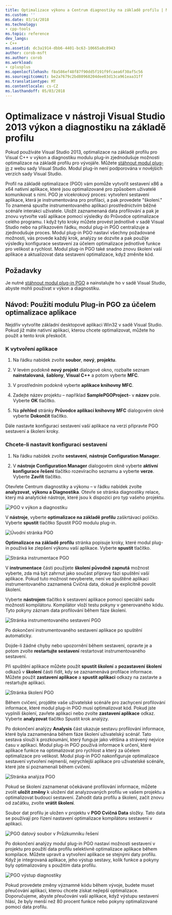 ```yaml
---
title: Optimalizace výkonu a Centrum diagnostiky na základě profilu | Microsoft Docs
ms.custom: ''
ms.date: 03/14/2018
ms.technology:
- cpp-tools
ms.topic: reference
dev_langs:
- C++
ms.assetid: dc3a1914-dbb6-4401-bc63-10665a8c8943
author: corob-msft
ms.author: corob
ms.workload:
- cplusplus
ms.openlocfilehash: f8a586ef48f87f90dd5f191f9fcaea6f30af5c56
ms.sourcegitcommit: be2a7679c2bd80968204dee03d13ca961eaa31ff
ms.translationtype: MT
ms.contentlocale: cs-CZ
ms.lasthandoff: 05/03/2018
---
```

# <a name="profile-guided-optimization-in-the-visual-studio-2013-performance-and-diagnostics-hub"></a>Optimalizace v nástroji Visual Studio 2013 výkon a diagnostiku na základě profilu

Pokud používáte Visual Studio 2013, optimalizace na základě profilu pro Visual C++ v výkon a diagnostiku modulu plug-in zjednodušuje možnosti optimalizace na základě profilu pro vývojáře. Můžete [stáhnout modul plug-in](http://go.microsoft.com/fwlink/p/?LinkId=327915) z webu sady Visual Studio. Modul plug-in není podporována v novějších verzích sady Visual Studio.

Profil na základě optimalizace (PGO) vám pomůže vytvořit sestavení x86 a x64 nativní aplikace, které jsou optimalizované pro způsobem uživatelé komunikovat s nimi. PGO je vícekrokový proces: vytvoření sestavení aplikace, která je instrumentována pro profilaci, a pak provedete "školení." To znamená spusťte instrumentovaného aplikaci prostřednictvím běžné scénáře interakci uživatele. Uložit zaznamenaná data profilování a pak je znovu vytvořte vaší aplikace pomocí výsledky do Průvodce optimalizace celého programu. I když tyto kroky můžete provést jednotlivě v sadě Visual Studio nebo na příkazovém řádku, modul plug-in PGO centralizuje a zjednodušuje proces. Modul plug-in PGO nastaví všechny požadované možnosti, vás provede každý krok, analýzy se dozvíte a pak použije výsledky konfigurace sestavení za účelem optimalizace jednotlivé funkce pro velikost a rychlost. Modul plug-in PGO také snadno znovu školení vaší aplikace a aktualizovat data sestavení optimalizace, když změníte kód.

## <a name="prerequisites"></a>Požadavky

Je nutné [stáhnout modul plug-in PGO](http://go.microsoft.com/fwlink/p/?LinkId=327915) a nainstalujte ho v sadě Visual Studio, abyste mohli používat v výkon a diagnostiku.

## <a name="walkthrough-using-the-pgo-plug-in-to-optimize-an-app"></a>Návod: Použití modulu Plug-in PGO za účelem optimalizace aplikace

Nejdřív vytvoříte základní desktopové aplikaci Win32 v sadě Visual Studio. Pokud již máte nativní aplikaci, kterou chcete optimalizovat, můžete ho použít a tento krok přeskočit.

### <a name="to-create-an-app"></a>K vytvoření aplikace

1. Na řádku nabídek zvolte **soubor**, **nový**, **projektu**.

1. V levém podokně **nový projekt** dialogové okno, rozbalte seznam **nainstalovaná**, **šablony**, **Visual C++** a potom vyberte  **MFC**.

1. V prostředním podokně vyberte **aplikace knihovny MFC**.

1. Zadejte název projektu – například **SamplePGOProject**– v **název** pole. Vyberte **OK** tlačítko.

1. Na **přehled** stránky **Průvodce aplikací knihovny MFC** dialogovém okně vyberte **Dokončit** tlačítko.

Dále nastavte konfiguraci sestavení vaší aplikace na verzi připravte PGO sestavení a školení kroky.

### <a name="to-set-the-build-configuration"></a>Chcete-li nastavit konfiguraci sestavení

1. Na řádku nabídek zvolte **sestavení**, **nástroje Configuration Manager**.

1. V **nástroje Configuration Manager** dialogovém okně vyberte **aktivní konfigurace řešení** tlačítko rozevíracího seznamu a vyberte **verze**. Vyberte **Zavřít** tlačítko.

Otevřete Centrum diagnostiky a výkonu – v řádku nabídek zvolte **analyzovat**, **výkonu a Diagnostika**. Otevře se stránka diagnostiky relace, který má analytické nástroje, které jsou k dispozici pro typ vašeho projektu.

![PGO v výkon a diagnostiku](../../build/reference/media/pgofig0hub.png "PGOFig0Hub")

V **nástroje**, vyberte **optimalizace na základě profilu** zaškrtávací políčko. Vyberte **spustit** tlačítko Spustit PGO modulu plug-in.

![Úvodní stránka PGO](../../build/reference/media/pgofig1start.png "PGOFig1Start")

**Optimalizace na základě profilu** stránka popisuje kroky, které modul plug-in používá ke zlepšení výkonu vaší aplikace. Vyberte **spustit** tlačítko.

![Stránka instrumentace PGO](../../build/reference/media/pgofig2instrument.png "PGOFig2Instrument")

V **instrumentace** části použijete **školení původně zapnutá** možnost vyberte, zda má být zahrnut jako součást přípravy fázi spuštění vaší aplikace. Pokud tuto možnost nevyberete, není ve spuštěné aplikaci instrumentovaného zaznamená Cvičná data, dokud je explicitně povolit školení.

Vyberte **nástrojem** tlačítko k sestavení aplikace pomocí speciální sadu možností kompilátoru. Kompilátor vloží testu pokyny v generovaného kódu. Tyto pokyny záznam data profilování během fáze školení.

![Stránka instrumentovaného sestavení PGO](../../build/reference/media/pgofig3build.PNG "PGOFig3Build")

Po dokončení instrumentovaného sestavení aplikace po spuštění automaticky.

Dojde-li žádné chyby nebo upozornění během sestavení, opravte je a potom zvolte **restartujte sestavení** restartovat instrumentovaného sestavení.

Při spuštění aplikace můžete použít **spustit školení** a **pozastavení školení** odkazů v **školení** části řídit, kdy se zaznamenává profilace informace. Můžete použít **zastavení aplikace** a **spustit aplikaci** odkazy na zastavte a restartujte aplikaci.

![Stránka školení PGO](../../build/reference/media/pgofig4training.PNG "PGOFig4Training")

Během cvičení, projděte vaše uživatelské scénáře pro zachycení profilování informace, které modul plug-in PGO musí optimalizovat kód. Pokud jste vyplnili školení, zavřete aplikaci nebo zvolte **zastavení aplikace** odkaz. Vyberte **analyzovat** tlačítko Spustit krok analýzy.

Po dokončení analýzy **Analysis** část ukazuje sestavu profilování informace, které byla zaznamenána během fáze školení uživatelský scénář. Tato sestava slouží k prozkoumání, který funguje jako většina a strávený nejvíce času v aplikaci. Modul plug-in PGO používá informace k určení, které aplikace funkce na optimalizovat pro rychlost a který za účelem optimalizace pro velikost. Modul plug-in PGO nakonfiguruje optimalizace sestavení vytvoření nejmenší, nejrychlejší aplikace pro uživatelské scénáře, které jste si poznamenali během cvičení.

![Stránka analýza PGO](../../build/reference/media/pgofig5analyze.png "PGOFig5Analyze")

Pokud se školení zaznamenat očekávané profilování informace, můžete zvolit **uložit změny** k uložení dat analyzovaných profilu ve vašem projektu a optimalizovat budoucí sestavení. Zahodit data profilu a školení, začít znovu od začátku, zvolte **vrátit školení**.

Soubor dat profilu je uložen v projektu v **PGO Cvičná Data** složky. Tato data se používají pro řízení nastavení optimalizace kompilátoru sestavení v aplikaci.

![PGO datový soubor v Průzkumníku řešení](../../build/reference/media/pgofig6data.png "PGOFig6Data")

Po dokončení analýzy modul plug-in PGO nastaví možnosti sestavení v projektu pro použití data profilu selektivně optimalizace aplikace během kompilace. Můžete upravit a vytvoření aplikace se stejnými daty profilu. Když je integrovaná aplikace, jeho výstup sestavy, kolik funkce a pokyny byly optimalizovány s použitím data profilu.

![PGO výstup diagnostiky](../../build/reference/media/pgofig7diagnostics.png "PGOFig7Diagnostics")

Pokud provedete změny významné kódu během vývoje, budete muset přeučování aplikaci, kterou chcete získat nejlepší optimalizace. Doporučujeme, abyste přeučování vaší aplikace, když výstupu sestavení hlásí, že byly menší než 80 procent funkce nebo pokyny optimalizované pomocí data profilu.